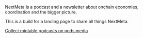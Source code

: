 NextMeta is a podcast and a newsletter about onchain economies, coordination and the bigger picture.

This is a build for a landing page to share all things NextMeta.

[Collect mintable podcasts on pods.media](https://pods.media/nextmeta)
